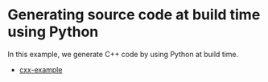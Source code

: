 # Generating source code at build time using Python

In this example, we generate C++ code
by using Python at build time.


- [cxx-example](cxx-example/)
